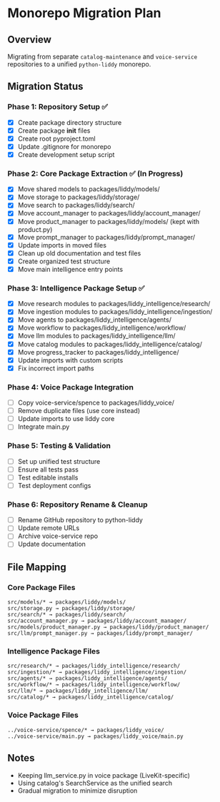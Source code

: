 # Monorepo Migration Plan

## Overview
Migrating from separate `catalog-maintenance` and `voice-service` repositories to a unified `python-liddy` monorepo.

## Migration Status

### Phase 1: Repository Setup ✅
- [x] Create package directory structure
- [x] Create package __init__ files
- [x] Create root pyproject.toml
- [x] Update .gitignore for monorepo
- [x] Create development setup script

### Phase 2: Core Package Extraction ✅ (In Progress)
- [x] Move shared models to packages/liddy/models/
- [x] Move storage to packages/liddy/storage/
- [x] Move search to packages/liddy/search/
- [x] Move account_manager to packages/liddy/account_manager/
- [x] Move product_manager to packages/liddy/models/ (kept with product.py)
- [x] Move prompt_manager to packages/liddy/prompt_manager/
- [x] Update imports in moved files
- [x] Clean up old documentation and test files
- [x] Create organized test structure
- [x] Move main intelligence entry points

### Phase 3: Intelligence Package Setup ✅
- [x] Move research modules to packages/liddy_intelligence/research/
- [x] Move ingestion modules to packages/liddy_intelligence/ingestion/
- [x] Move agents to packages/liddy_intelligence/agents/
- [x] Move workflow to packages/liddy_intelligence/workflow/
- [x] Move llm modules to packages/liddy_intelligence/llm/
- [x] Move catalog modules to packages/liddy_intelligence/catalog/
- [x] Move progress_tracker to packages/liddy_intelligence/
- [x] Update imports with custom scripts
- [x] Fix incorrect import paths

### Phase 4: Voice Package Integration
- [ ] Copy voice-service/spence to packages/liddy_voice/
- [ ] Remove duplicate files (use core instead)
- [ ] Update imports to use liddy core
- [ ] Integrate main.py

### Phase 5: Testing & Validation
- [ ] Set up unified test structure
- [ ] Ensure all tests pass
- [ ] Test editable installs
- [ ] Test deployment configs

### Phase 6: Repository Rename & Cleanup
- [ ] Rename GitHub repository to python-liddy
- [ ] Update remote URLs
- [ ] Archive voice-service repo
- [ ] Update documentation

## File Mapping

### Core Package Files
```
src/models/* → packages/liddy/models/
src/storage.py → packages/liddy/storage/
src/search/* → packages/liddy/search/
src/account_manager.py → packages/liddy/account_manager/
src/models/product_manager.py → packages/liddy/product_manager/
src/llm/prompt_manager.py → packages/liddy/prompt_manager/
```

### Intelligence Package Files
```
src/research/* → packages/liddy_intelligence/research/
src/ingestion/* → packages/liddy_intelligence/ingestion/
src/agents/* → packages/liddy_intelligence/agents/
src/workflow/* → packages/liddy_intelligence/workflow/
src/llm/* → packages/liddy_intelligence/llm/
src/catalog/* → packages/liddy_intelligence/catalog/
```

### Voice Package Files
```
../voice-service/spence/* → packages/liddy_voice/
../voice-service/main.py → packages/liddy_voice/main.py
```

## Notes
- Keeping llm_service.py in voice package (LiveKit-specific)
- Using catalog's SearchService as the unified search
- Gradual migration to minimize disruption